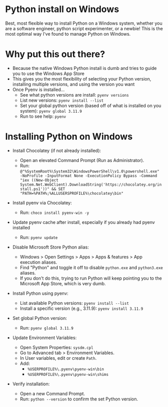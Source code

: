 # Python install on Windows
Best, most flexible way to install Python on a Windows system, whether you are a software engineer, python script experimenter, or a newbie! This is the most optimal way I've found to manage Python on Windows.

# Why put this out there?
- Because the native Windows Python install is dumb and tries to guide you to use the Windows App Store
- This gives you the most flexibility of selecting your Python version, installing multiple versions, and using the version you want
- Once Pyenv is installed...
  - See what python versions are install: `pyenv versions`
  - List new versions: `pyenv install --list`
  - Set your global python version (based off of what is installed on you system): `pyenv global 3.11.9`
  - Run to see help: `pyenv`

# Installing Python on Windows

- Install Chocolatey (if not already installed):
  - Open an elevated Command Prompt (Run as Administrator).
  - Run: `@"%SystemRoot%\System32\WindowsPowerShell\v1.0\powershell.exe" -NoProfile -InputFormat None -ExecutionPolicy Bypass -Command "iex ((New-Object System.Net.WebClient).DownloadString('https://chocolatey.org/install.ps1'))" && SET "PATH=%PATH%;%ALLUSERSPROFILE%\chocolatey\bin"`

- Install pyenv via Chocolatey:
  - Run: `choco install pyenv-win -y`
 
- Update pyenv cache after install, especially if you already had pyenv installed
  - Run: `pyenv update`

- Disable Microsoft Store Python alias:
  - Windows > Open Settings > Apps > Apps & features > App execution aliases.
  - Find "Python" and toggle it off to disable `python.exe` and `python3.exe` aliases.
  - If you don't do this, trying to run Python will keep pointing you to the Microsoft App Store, which is very dumb.

- Install Python using pyenv:
  - List available Python versions: `pyenv install --list`
  - Install a specific version (e.g., 3.11.9): `pyenv install 3.11.9`

- Set global Python version:
  - Run: `pyenv global 3.11.9`

- Update Environment Variables:
  - Open System Properties: `sysdm.cpl`
  - Go to Advanced tab > Environment Variables.
  - In User variables, edit or create `Path`.
  - Add:
    - `%USERPROFILE%\.pyenv\pyenv-win\bin`
    - `%USERPROFILE%\.pyenv\pyenv-win\shims`

- Verify installation:
  - Open a new Command Prompt.
  - Run: `python --version` to confirm the set Python version.
